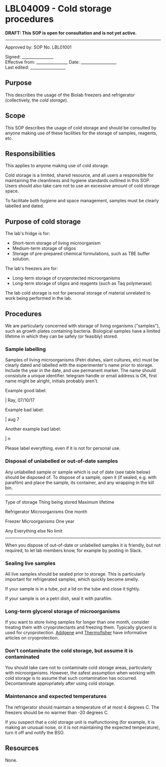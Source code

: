 # LBL04009 - Cold storage procedures

**DRAFT: This SOP is open for consultation and is not yet active.**

 ------
  Approved by:             SOP No. LBL01001

  Signed: 
  \_\_\_\_\_\_\_\_\_\_\_\_\_\_\_\_    
  Effective from:
\_\_\_\_\_\_\_\_\_\_\_\_\_\_\_\_
  Date: 
  \_\_\_\_\_\_\_\_\_\_\_\_\_\_\_\_\_\_   
  Last edited:
 \_\_\_\_\_\_\_\_\_\_\_\_\_\_\_\_\_\_
  

## Purpose

This describes the usage of the Biolab freezers and refrigerator
(collectively, the *cold storage*).

## Scope

This SOP describes the usage of cold storage and should be consulted by
anyone making use of these facilities for the storage of samples,
reagents, etc.

## Responsibilities

This applies to anyone making use of cold storage.

Cold storage is a limited, shared resource, and all users a responsible
for maintaining the cleanliness and hygiene standards outlined in this
SOP. Users should also take care not to use an excessive amount of cold
storage space.

To facilitate both hygiene and space management, samples must be clearly
labelled and dated.

## Purpose of cold storage

The lab's fridge is for:

-   Short-term storage of living microorganism
-   Medium-term storage of oligos 
-   Storage of pre-prepared chemical formulations, such as TBE buffer
    solution.

The lab's freezers are for:

-   Long-term storage of cryoprotected microorganisms
-   Long-term storage of oligos and reagents (such as Taq polymerase)

The lab cold storage is not for personal storage of material unrelated
to work being performed in the lab.

## Procedures

We are particularly concerned with storage of living organisms
(\"samples\"), such as growth plates containing bacteria. Biological
samples have a limited lifetime in which they can be safely (or
feasibly) stored.

### Sample labelling

Samples of living microorganisms (Petri dishes, slant cultures, etc)
must be clearly dated and labelled with the experimenter\'s name prior
to storage. Include the year in the date, and use permanent marker. The
name should consistute a unique identifier. telegram handle or email
address is OK, first name might be alright, initials probably aren\'t.

Example good label:

| Ray, 07/10/17

Example bad label:

| aug 7

Another example bad label:

| n

Please label everything, even if it is not for personal use.

### Disposal of unlabelled or out-of-date samples

Any unlabelled sample or sample which is out of date (see table below)
should be disposed of. To dispose of a sample, open it (if sealed, e.g.
with parafilm) and place the sample, its container, and any wrapping in
the kill bin.

  ---------------- -------------------- --------------------
  Type of storage  Thing being stored   Maximum lifetime

  Refrigerator     Microorganisms       One month

  Freezer          Microorganisms       One year

  Any              Everything else      No limit
  ---------------- -------------------- --------------------

When you dispose of out-of-date or unlabelled samples it is friendly,
but not required, to let lab members know, for example by posting in
Slack.

### Sealing live samples

All live samples should be sealed prior to storage. This is particularly
important for refrigerated samples, which quickly become smelly.

If your sample is in a tube, put a lid on the tube and close it tightly.

If your sample is on a petri dish, seal it with parafilm.

### Long-term glycerol storage of microorganisms

If you want to store living samples for longer than one month, consider
treating them with cryoprotectants and freezing them. Typically glycerol
is used for cryoprotection.
[Addgene](https://www.addgene.org/protocols/create-glycerol-stock/) and
[Thermofisher](https://www.thermofisher.com/us/en/home/industrial/microbiology/microbiology-learning-center/storing-bacterial-samples-optimal-viability.html)
have informative articles on cryoprotection.

### Don't contaminate the cold storage, but assume it is contaminated

You should take care not to contaminate cold storage areas, particularly
with microorganisms. However, the safest assumption when working with
cold storage is to assume that such contamination has occurred.
Decontaminate appropriately after using cold storage.

### Maintenance and expected temperatures

The refrigerator should maintain a temperature of at most 4 degrees C.
The freezers should be no warmer than -20 degrees C.

If you suspect that a cold storage unit is malfunctioning (for example,
it is making an unusual noise, or it is not maintaining the expected
temperature), turn it off and notify the BSO.

## Resources

None.
